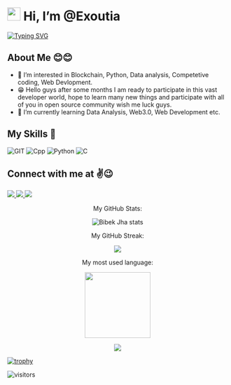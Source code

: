 # <img width="30" src="https://camo.githubusercontent.com/e8e7b06ecf583bc040eb60e44eb5b8e0ecc5421320a92929ce21522dbc34c891/68747470733a2f2f6d656469612e67697068792e636f6d2f6d656469612f6876524a434c467a6361737252346961377a2f67697068792e676966"> Hi, I’m @Exoutia

[![Typing SVG](https://readme-typing-svg.herokuapp.com?center=true&color=4FF7CF&lines=Welcome+to+my+profile+%F0%9F%A4%97%F0%9F%A4%97;I+Love+new+technologies+%E2%9D%A4%EF%B8%8F%F0%9F%98%8D;Like+Blockchain%2C+ML%2C+AI%F0%9F%98%81%F0%9F%98%81+)](https://git.io/typing-svg)

## **About Me 😊😊**

- 👀 I’m interested in Blockchain, Python, Data analysis, Competetive coding, Web Devlopment.
- 😁 Hello guys after some months I am ready to participate in this vast developer world, hope to learn many new things and participate with all of you in open source community wish me luck guys.
- 🌱 I’m currently learning Data Analysis, Web3.0, Web Development etc.

## **My Skills 🚀**
![GIT](https://img.shields.io/badge/git-%3776AB.svg?style=for-the-badge&logo=git&logoColor=white&color=F05032)
![Cpp](https://img.shields.io/badge/C%2B%2B-00599C?style=for-the-badge&logo=c%2B%2B&logoColor=white)
![Python](https://img.shields.io/badge/python-%3776AB.svg?style=for-the-badge&logo=python&logoColor=white&color=3776AB)
![C](https://img.shields.io/badge/c-%3776AB.svg?style=for-the-badge&logo=c&logoColor=white&color=A8B9CC)

## **Connect with me at ✌😉**

<div id= "Connect">
 <p>
 <a href="https://twitter.com/BibekJha566" target="blank">
  <img src="https://img.shields.io/badge/Twitter-1DA1F2?style=for-the-badge&logo=twitter&logoColor=white">
 </a>  
 <a href="https://www.codewars.com/users/Exoutia" target="blank">
  <img src="https://img.shields.io/badge/Codewars-B1361E?style=for-the-badge&logo=Codewars&logoColor=white">
 </a>
 <a href="https://www.linkedin.com/in/bibek-jha-aa288a202/" target="blank">
  <img src="https://img.shields.io/badge/LinkedIn-0077B5?style=for-the-badge&logo=linkedin&logoColor=white">
 </a>
</p>
</div>


<div>
  <p align="center" 'text-style=Bold;'>My GitHub Stats:</p>

  <p align="center"><img src="https://github-readme-stats.vercel.app/api?username=Exoutia&show_icons=true&theme=tokyonight&count_private=true" alt="Bibek Jha stats"/>

  <p align="center">My GitHub Streak:</p>

  <p align="center"><img src="https://github-readme-streak-stats.herokuapp.com?user=Exoutia&theme=github-dark-blue&date_format=j%20M%5B%20Y%5D"/>

  <p align="center" >My most used language:</p>
    
  <p align="center"><img height="150px" src="https://github-readme-stats.vercel.app/api/top-langs/?username=Exoutia&hide=html&hide_title=true&hide_border=true&layout=compact&langs_count=6&text_color=000&icon_color=fff&bg_color=0,52fa5a,4dfcff,c64dff&theme=graywhite">

  <p align="center"><img src="https://activity-graph.herokuapp.com/graph?username=Exoutia&theme=github"></p>

</div>

 [![trophy](https://github-profile-trophy.vercel.app/?username=Exoutia&theme=onestar)](https://github.com/ryo-ma/github-profile-trophy)
  
 ![visitors](https://visitor-badge.glitch.me/badge?page_id=Exoutia&left_color=graygreen&right_color=blue)
  
<!---
Exoutia/Exoutia is a ✨ special ✨ repository because its `README.md` (this file) appears on your GitHub profile.
You can click the Preview link to take a look at your changes.
--->
